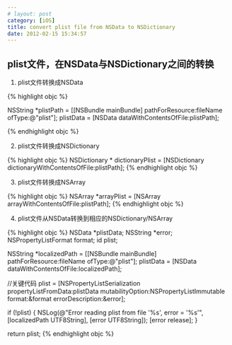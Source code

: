 ```yaml
---
# layout: post
category: [iOS]
title: convert plist file from NSData to NSDictionary
date: 2012-02-15 15:34:57
---
```


## plist文件，在NSData与NSDictionary之间的转换

1. plist文件转换成NSData

  {% highlight objc %}

  NSString *plistPath = [[NSBundle mainBundle] pathForResource:fileName ofType:@"plist"];
  plistData = [NSData dataWithContentsOfFile:plistPath];

  {% endhighlight objc %}

2. plist文件转换成NSDictionary

  {% highlight objc %}
  NSDictionary * dictionaryPlist = [NSDictionary dictionaryWithContentsOfFile:plistPath];
  {% endhighlight objc %}

3. plist文件转换成NSArray

  {% highlight objc %}
  NSArray *arrayPlist = [NSArray arrayWithContentsOfFile:plistPath];
  {% endhighlight objc %}

4. plist文件从NSData转换到相应的NSDictionary/NSArray

  {% highlight objc %}
  NSData *plistData;
   NSString *error;
   NSPropertyListFormat format;
   id plist;

   NSString *localizedPath = [[NSBundle mainBundle] pathForResource:fileName ofType:@"plist"];
   plistData = [NSData dataWithContentsOfFile:localizedPath];

  //关键代码
  plist = [NSPropertyListSerialization propertyListFromData:plistData mutabilityOption:NSPropertyListImmutable format:&format errorDescription:&error];

   if (!plist) {
      NSLog(@"Error reading plist from file '%s', error = '%s'", [localizedPath UTF8String], [error UTF8String]);
      [error release];
   }

   return plist;
  {% endhighlight objc %}
